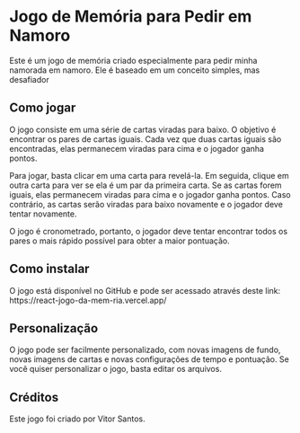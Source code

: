 
<!DOCTYPE html>
<html lang="en">
<head>
    <meta charset="UTF-8">
    <meta name="viewport" content="width=device-width, initial-scale=1.0">
</head>
<body>
    <h1>Jogo de Memória para Pedir em Namoro</h1>
    <p>Este é um jogo de memória criado especialmente para pedir minha namorada em namoro. Ele é baseado em um conceito simples, mas desafiador</p>
    <h2>Como jogar</h2>
    <p>O jogo consiste em uma série de cartas viradas para baixo. O objetivo é encontrar os pares de cartas iguais. Cada vez que duas cartas iguais são encontradas, elas permanecem viradas para cima e o jogador ganha pontos.</p>
    <p>Para jogar, basta clicar em uma carta para revelá-la. Em seguida, clique em outra carta para ver se ela é um par da primeira carta. Se as cartas forem iguais, elas permanecem viradas para cima e o jogador ganha pontos. Caso contrário, as cartas serão viradas para baixo novamente e o jogador deve tentar novamente.</p>
    <p>O jogo é cronometrado, portanto, o jogador deve tentar encontrar todos os pares o mais rápido possível para obter a maior pontuação.</p>
    <h2>Como instalar</h2>
    <p>O jogo está disponível no GitHub e pode ser acessado através deste link: <a>https://react-jogo-da-mem-ria.vercel.app/</a></p>
    <h2>Personalização</h2>
    <p>O jogo pode ser facilmente personalizado, com novas imagens de fundo, novas imagens de cartas e novas configurações de tempo e pontuação. Se você quiser personalizar o jogo, basta editar os arquivos.</p>
    <h2>Créditos</h2>
    <p>Este jogo foi criado por Vitor Santos.</p>
</body>
</html>

